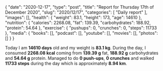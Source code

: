 {
    "date": "2020-12-17",
    "type": "post",
    "title": "Report for Thursday 17th of December 2020",
    "slug": "2020\/12\/17",
    "categories": [
        "Daily report"
    ],
    "images": [],
    "health": {
        "weight": 83.1,
        "height": 173,
        "age": 14610
    },
    "nutrition": {
        "calories": 2268.08,
        "fat": 139.39,
        "carbohydrates": 188.92,
        "protein": 54.64
    },
    "exercise": {
        "pushups": 0,
        "crunches": 0,
        "steps": 11733
    },
    "media": {
        "books": [],
        "podcast": [],
        "youtube": [],
        "movies": [],
        "photos": []
    }
}

Today I am <strong>14610 days</strong> old and my weight is <strong>83.1 kg</strong>. During the day, I consumed <strong>2268.08 kcal</strong> coming from <strong>139.39 g</strong> fat, <strong>188.92 g</strong> carbohydrates and <strong>54.64 g</strong> protein. Managed to do <strong>0 push-ups</strong>, <strong>0 crunches</strong> and walked <strong>11733 steps</strong> during the day which is approximately <strong>8.94 km</strong>.